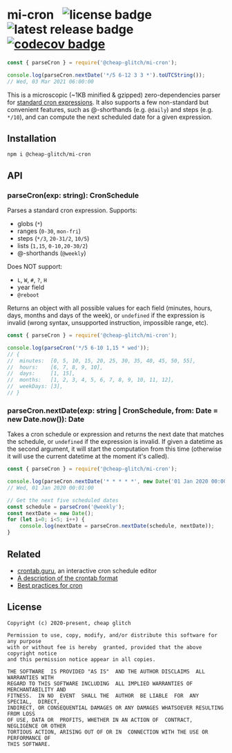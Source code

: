 <h1>
mi-cron
&nbsp;
<img alt="license badge"        src="https://badgen.net/github/license/cheap-glitch/mi-cron?color=green">
<img alt="latest release badge" src="https://badgen.net/github/release/cheap-glitch/mi-cron?color=green">
<a href="https://codecov.io/gh/cheap-glitch/mi-cron"><img alt="codecov badge" src="https://codecov.io/gh/cheap-glitch/mi-cron/graph/badge.svg"></a>
</h1>

```javascript
const { parseCron } = require('@cheap-glitch/mi-cron');

console.log(parseCron.nextDate('*/5 6-12 3 3 *').toUTCString());
// Wed, 03 Mar 2021 06:00:00
```

This is  a microscopic  (~1KB minified &  gzipped) zero-dependencies  parser for
[standard cron expressions](https://en.wikipedia.org/wiki/Cron#CRON_expression).
It  also  supports   a  few  non-standard  but  convenient   features,  such  as
@-shorthands (e.g. `@daily`)  and steps (e.g. `*/10`), and can  compute the next
scheduled date for a given expression.

## Installation
```shell
npm i @cheap-glitch/mi-cron
```

## API

### parseCron(exp: string): CronSchedule
Parses a standard cron expression. Supports:
 * globs (`*`)
 * ranges (`0-30`, `mon-fri`)
 * steps (`*/3`, `20-31/2`, `10/5`)
 * lists (`1,15`, `0-10,20-30/2`)
 * @-shorthands (`@weekly`)

Does NOT support:
 * `L`, `W`, `#`, `?`, `H`
 * year field
 * `@reboot`

Returns an object with all possible values for each field (minutes, hours, days,
months and days of the week), or `undefined` if the expression is invalid (wrong
syntax, unsupported instruction, impossible range, etc).

```javascript
const { parseCron } = require('@cheap-glitch/mi-cron');

console.log(parseCron('*/5 6-10 1,15 * wed'));
// {
// 	minutes:  [0, 5, 10, 15, 20, 25, 30, 35, 40, 45, 50, 55],
// 	hours:    [6, 7, 8, 9, 10],
// 	days:     [1, 15],
// 	months:   [1, 2, 3, 4, 5, 6, 7, 8, 9, 10, 11, 12],
// 	weekDays: [3],
// }
```

### parseCron.nextDate(exp: string | CronSchedule, from: Date = new Date.now()): Date
Takes a cron schedule  or expression and returns the next  date that matches the
schedule, or  `undefined` if the expression  is invalid. If given  a datetime as
the second argument, it will start  the computation from this time (otherwise it
will use the current datetime at the moment it's called).

```javascript
const { parseCron } = require('@cheap-glitch/mi-cron');

console.log(parseCron.nextDate('* * * * *', new Date('01 Jan 2020 00:00:00 GMT')).toUTCString());
// Wed, 01 Jan 2020 00:01:00

// Get the next five scheduled dates
const schedule = parseCron('@weekly');
const nextDate = new Date();
for (let i=0; i<5; i++) {
	console.log(nextDate = parseCron.nextDate(schedule, nextDate));
}
```

## Related
 * [crontab.guru](https://crontab.guru/), an interactive cron schedule editor
 * [A description of the crontab format](https://crontab.guru/crontab.5.html)
 * [Best practices for cron](https://www.endpoint.com/blog/2008/12/08/best-practices-for-cron)

## License
```text
Copyright (c) 2020-present, cheap glitch

Permission to use, copy, modify, and/or distribute this software for any purpose
with or without fee is hereby  granted, provided that the above copyright notice
and this permission notice appear in all copies.

THE SOFTWARE  IS PROVIDED "AS IS"  AND THE AUTHOR DISCLAIMS  ALL WARRANTIES WITH
REGARD TO THIS SOFTWARE INCLUDING  ALL IMPLIED WARRANTIES OF MERCHANTABILITY AND
FITNESS.  IN NO  EVENT  SHALL THE  AUTHOR  BE LIABLE  FOR  ANY SPECIAL,  DIRECT,
INDIRECT, OR CONSEQUENTIAL DAMAGES OR ANY DAMAGES WHATSOEVER RESULTING FROM LOSS
OF USE, DATA OR  PROFITS, WHETHER IN AN ACTION OF  CONTRACT, NEGLIGENCE OR OTHER
TORTIOUS ACTION, ARISING OUT OF OR IN  CONNECTION WITH THE USE OR PERFORMANCE OF
THIS SOFTWARE.
```
